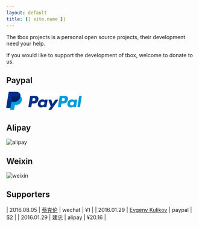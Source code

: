 ```yaml
---
layout: default
title: {{ site.name }}
---
```


<div id="donate"></div>

The tbox projects is a personal open source projects, their development need your help.

If you would like to support the development of tbox, welcome to donate to us.

## Paypal

[![Paypal Me](/assets/img/paypal.png)](http://paypal.me/tboox/5)

## Alipay 

<img src="{{site.baseurl}}/assets/img/alipay.png" alt="alipay" width="256" height="256">

## Weixin 

<img src="{{site.baseurl}}/assets/img/weixin.png" alt="weixin" width="218" height="218">

## Supporters

| 2016.08.05 | [蔡克伦](https://github.com/caikelun) | wechat | ¥1     |
| 2016.01.29 | [Evgeny Kulikov](mailto:xak@list.ru)  | paypal | $2     |
| 2016.01.29 | 建忠                                  | alipay | ¥20.16 |




